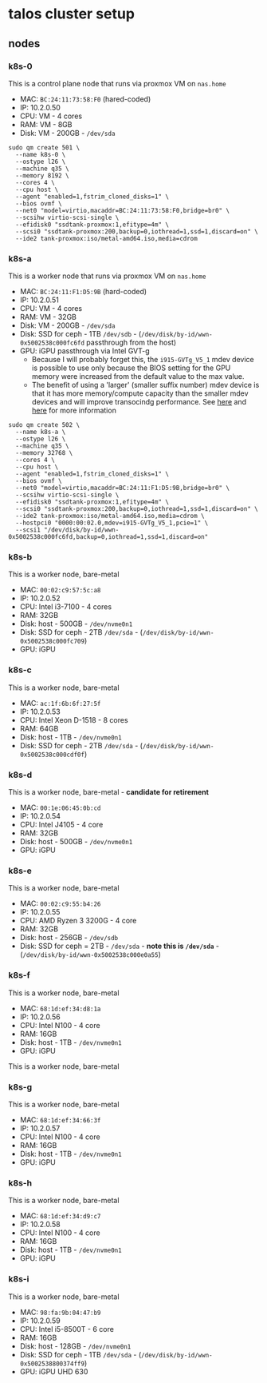 # talos cluster setup

## nodes

### k8s-0

This is a control plane node that runs via proxmox VM on `nas.home`

* MAC: `BC:24:11:73:58:F0` (hared-coded)
* IP: 10.2.0.50
* CPU: VM - 4 cores
* RAM: VM - 8GB
* Disk: VM - 200GB - `/dev/sda`

```shell
sudo qm create 501 \
  --name k8s-0 \
  --ostype l26 \
  --machine q35 \
  --memory 8192 \
  --cores 4 \
  --cpu host \
  --agent "enabled=1,fstrim_cloned_disks=1" \
  --bios ovmf \
  --net0 "model=virtio,macaddr=BC:24:11:73:58:F0,bridge=br0" \
  --scsihw virtio-scsi-single \
  --efidisk0 "ssdtank-proxmox:1,efitype=4m" \
  --scsi0 "ssdtank-proxmox:200,backup=0,iothread=1,ssd=1,discard=on" \
  --ide2 tank-proxmox:iso/metal-amd64.iso,media=cdrom
```

### k8s-a

This is a worker node that runs via proxmox VM on `nas.home`

* MAC: `BC:24:11:F1:D5:9B` (hard-coded)
* IP: 10.2.0.51
* CPU: VM - 4 cores
* RAM: VM - 32GB
* Disk: VM - 200GB - `/dev/sda`
* Disk: SSD for ceph - 1TB `/dev/sdb` - (`/dev/disk/by-id/wwn-0x5002538c000fc6fd` passthrough from the host)
* GPU: iGPU passthrough via Intel GVT-g
  * Because I will probably forget this, the `i915-GVTg_V5_1` mdev device is possible to use only because the BIOS setting for the GPU memory were increased from the default value to the max value.
  * The benefit of using a 'larger' (smaller suffix number) mdev device is that it has more memory/compute capacity than the smaller mdev devices and will improve transocindg performance. See [here](https://blog.ktz.me/why-i-stopped-using-intel-gvt-g-on-proxmox/) and [here](https://github.com/intel/gvt-linux/wiki/GVTg_Setup_Guide#53-create-vgpu-kvmgt-only) for more information

```shell
sudo qm create 502 \
  --name k8s-a \
  --ostype l26 \
  --machine q35 \
  --memory 32768 \
  --cores 4 \
  --cpu host \
  --agent "enabled=1,fstrim_cloned_disks=1" \
  --bios ovmf \
  --net0 "model=virtio,macaddr=BC:24:11:F1:D5:9B,bridge=br0" \
  --scsihw virtio-scsi-single \
  --efidisk0 "ssdtank-proxmox:1,efitype=4m" \
  --scsi0 "ssdtank-proxmox:200,backup=0,iothread=1,ssd=1,discard=on" \
  --ide2 tank-proxmox:iso/metal-amd64.iso,media=cdrom \
  --hostpci0 "0000:00:02.0,mdev=i915-GVTg_V5_1,pcie=1" \
  --scsi1 "/dev/disk/by-id/wwn-0x5002538c000fc6fd,backup=0,iothread=1,ssd=1,discard=on"
```

### k8s-b

This is a worker node, bare-metal

* MAC: `00:02:c9:57:5c:a8`
* IP: 10.2.0.52
* CPU: Intel i3-7100 - 4 cores
* RAM: 32GB
* Disk: host - 500GB - `/dev/nvme0n1`
* Disk: SSD for ceph - 2TB `/dev/sda` - (`/dev/disk/by-id/wwn-0x5002538c000fc709`)
* GPU: iGPU

### k8s-c

This is a worker node, bare-metal

* MAC: `ac:1f:6b:6f:27:5f`
* IP: 10.2.0.53
* CPU: Intel Xeon D-1518 - 8 cores
* RAM: 64GB
* Disk: host - 1TB - `/dev/nvme0n1`
* Disk: SSD for ceph - 2TB `/dev/sda` - (`/dev/disk/by-id/wwn-0x5002538c000cdf0f`)

### k8s-d

This is a worker node, bare-metal - **candidate for retirement**

* MAC: `00:1e:06:45:0b:cd`
* IP: 10.2.0.54
* CPU: Intel J4105 - 4 core
* RAM: 32GB
* Disk: host - 500GB - `/dev/nvme0n1`
* GPU: iGPU

### k8s-e

This is a worker node, bare-metal

* MAC: `00:02:c9:55:b4:26`
* IP: 10.2.0.55
* CPU: AMD Ryzen 3 3200G - 4 core
* RAM: 32GB
* Disk: host - 256GB - `/dev/sdb`
* Disk: SSD for ceph = 2TB - `/dev/sda` - **note this is `/dev/sda`** - (`/dev/disk/by-id/wwn-0x5002538c000e0a55`)

### k8s-f

This is a worker node, bare-metal

* MAC: `68:1d:ef:34:d8:1a`
* IP: 10.2.0.56
* CPU: Intel N100 - 4 core
* RAM: 16GB
* Disk: host - 1TB - `/dev/nvme0n1`
* GPU: iGPU

This is a worker node, bare-metal

### k8s-g

This is a worker node, bare-metal

* MAC: `68:1d:ef:34:66:3f`
* IP: 10.2.0.57
* CPU: Intel N100 - 4 core
* RAM: 16GB
* Disk: host - 1TB - `/dev/nvme0n1`
* GPU: iGPU
  
### k8s-h

This is a worker node, bare-metal

* MAC: `68:1d:ef:34:d9:c7`
* IP: 10.2.0.58
* CPU: Intel N100 - 4 core
* RAM: 16GB
* Disk: host - 1TB - `/dev/nvme0n1`
* GPU: iGPU

### k8s-i

This is a worker node, bare-metal

* MAC: `98:fa:9b:04:47:b9`
* IP: 10.2.0.59
* CPU: Intel i5-8500T - 6 core
* RAM: 16GB
* Disk: host - 128GB - `/dev/nvme0n1`
* Disk: SSD for ceph - 1TB `/dev/sda` - (`/dev/disk/by-id/wwn-0x5002538800374ff9`)
* GPU: iGPU UHD 630
